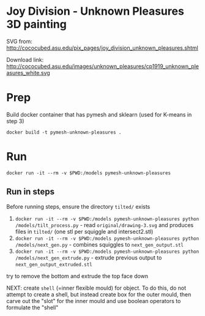 # Joy Division - Unknown Pleasures 3D painting


SVG from: http://cococubed.asu.edu/pix_pages/joy_division_unknown_pleasures.shtml

Download link: http://cococubed.asu.edu/images/unknown_pleasures/cp1919_unknown_pleasures_white.svg

# Prep

Build docker container that has pymesh and sklearn (used for K-means in step 3)

`docker build -t pymesh-unknown-pleasures .`

# Run

`docker run -it --rm -v $PWD:/models pymesh-unknown-pleasures`

## Run in steps

Before running steps, ensure the directory `tilted/` exists

1. `docker run -it --rm -v $PWD:/models pymesh-unknown-pleasures python /models/tilt_process.py` - read `original/drawing-3.svg` and produces files in `tilted/` (one stl per squiggle and intersect2.stl)
2. `docker run -it --rm -v $PWD:/models pymesh-unknown-pleasures python /models/next_gen.py` - combines squiggles to `next_gen_output.stl`
3. `docker run -it --rm -v $PWD:/models pymesh-unknown-pleasures python /models/next_gen_extrude.py` - extrude previous output to `next_gen_output_extruded.stl`

try to remove the bottom and extrude the top face down



NEXT: create `shell` (=inner flexible mould) for object. To do this, do not attempt to create a shell, but instead create box for the outer mould, then carve out the "slot" for the inner mould and use boolean operators to formulate the "shell"